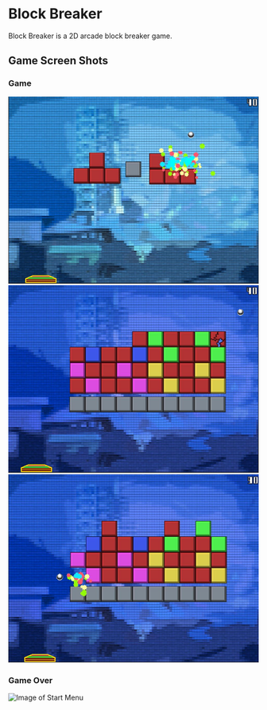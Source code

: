 # Block Breaker
Block Breaker is a 2D arcade block breaker game.
## Game Screen Shots
### Game
![Image of Start Menu](https://github.com/sara17585/Unity2D-Block-Breaker/blob/master/ScreenShots/Level2-1.JPG)
![Image of Start Menu](https://github.com/sara17585/Unity2D-Block-Breaker/blob/master/ScreenShots/Level1-1.JPG)
![Image of Start Menu](https://github.com/sara17585/Unity2D-Block-Breaker/blob/master/ScreenShots/Level1-2.JPG)
### Game Over
![Image of Start Menu](https://github.com/sara17585Unity2D-Block-Breaker/blob/master/ScreenShots/Game%20Over.JPG)
